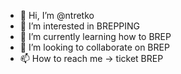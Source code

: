 - 👋 Hi, I’m @ntretko
- 👀 I’m interested in BREPPING
- 🌱 I’m currently learning how to BREP
- 💞️ I’m looking to collaborate on BREP
- 📫 How to reach me -> ticket BREP

<!---
ntretko/ntretko is a ✨ special ✨ repository because its `README.md` (this file) appears on your GitHub profile.
You can click the Preview link to take a look at your changes.
--->
